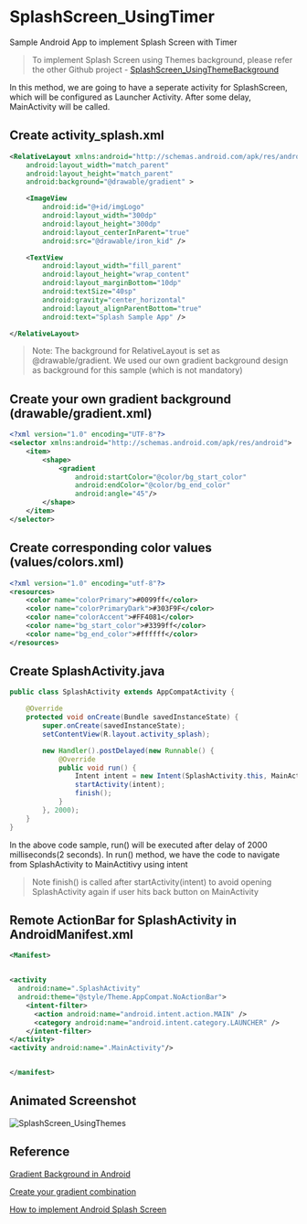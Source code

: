 # SplashScreen_UsingTimer
Sample Android App to implement Splash Screen with Timer

> To implement Splash Screen using Themes background, please refer the other Github project - [SplashScreen_UsingThemeBackground](https://github.com/iamvickyav/SplashScreen_UsingThemeBackground)

In this method, we are going to have a seperate activity for SplashScreen, which will be configured as Launcher Activity. After some delay, MainActivity will be called.

## Create activity_splash.xml
```xml
<RelativeLayout xmlns:android="http://schemas.android.com/apk/res/android"
    android:layout_width="match_parent"
    android:layout_height="match_parent"
    android:background="@drawable/gradient" >

    <ImageView
        android:id="@+id/imgLogo"
        android:layout_width="300dp"
        android:layout_height="300dp"
        android:layout_centerInParent="true"
        android:src="@drawable/iron_kid" />

    <TextView
        android:layout_width="fill_parent"
        android:layout_height="wrap_content"
        android:layout_marginBottom="10dp"
        android:textSize="40sp"
        android:gravity="center_horizontal"
        android:layout_alignParentBottom="true"
        android:text="Splash Sample App" />

</RelativeLayout>
```

> Note: The background for RelativeLayout is set as @drawable/gradient. We used our own gradient background design as background for this sample (which is not mandatory)

## Create your own gradient background (drawable/gradient.xml)

```xml
<?xml version="1.0" encoding="UTF-8"?>
<selector xmlns:android="http://schemas.android.com/apk/res/android">
    <item>
        <shape>
            <gradient
                android:startColor="@color/bg_start_color"
                android:endColor="@color/bg_end_color"
                android:angle="45"/>
        </shape>
    </item>
</selector>
```

## Create corresponding color values (values/colors.xml)
```xml
<?xml version="1.0" encoding="utf-8"?>
<resources>
    <color name="colorPrimary">#0099ff</color>
    <color name="colorPrimaryDark">#303F9F</color>
    <color name="colorAccent">#FF4081</color>
    <color name="bg_start_color">#3399ff</color>
    <color name="bg_end_color">#ffffff</color>
</resources>
```

## Create SplashActivity.java

```java
public class SplashActivity extends AppCompatActivity {

    @Override
    protected void onCreate(Bundle savedInstanceState) {
        super.onCreate(savedInstanceState);
        setContentView(R.layout.activity_splash);

        new Handler().postDelayed(new Runnable() {
            @Override
            public void run() {
                Intent intent = new Intent(SplashActivity.this, MainActivity.class);
                startActivity(intent);
                finish();
            }
        }, 2000);
    }
}
```

In the above code sample, run() will be executed after delay of 2000 milliseconds(2 seconds). In run() method, we have the code to navigate from SplashActivity to MainActitivy using intent

> Note finish() is called after startActivity(intent) to avoid opening SplashActivity again if user hits back button on MainActivity

## Remote ActionBar for SplashActivity in AndroidManifest.xml
```xml
<Manifest>


<activity
  android:name=".SplashActivity"
  android:theme="@style/Theme.AppCompat.NoActionBar">
    <intent-filter>
      <action android:name="android.intent.action.MAIN" />
      <category android:name="android.intent.category.LAUNCHER" />
    </intent-filter>
</activity>
<activity android:name=".MainActivity"/>


</manifest>
```

## Animated Screenshot

![SplashScreen_UsingThemes](https://media.giphy.com/media/OSvSrFIwglZIqtcyA5/giphy.gif)

## Reference
[Gradient Background in Android](http://www.singhajit.com/gradient-color-in-android/)

[Create your gradient combination](https://www.w3schools.com/colors/colors_gradient.asp)

[How to implement Android Splash Screen](https://www.androidhive.info/2013/07/how-to-implement-android-splash-screen-2/)
